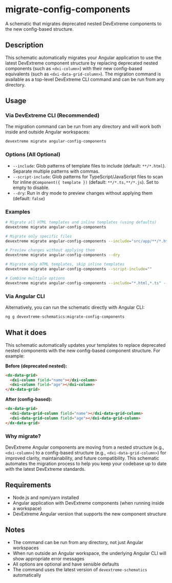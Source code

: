 # migrate-config-components

A schematic that migrates deprecated nested DevExtreme components to the new config-based structure.

## Description

This schematic automatically migrates your Angular application to use the latest DevExtreme component structure by replacing deprecated nested components (such as `<dxi-column>`) with their new config-based equivalents (such as `<dxi-data-grid-column>`). The migration command is available as a top-level DevExtreme CLI command and can be run from any directory.

## Usage

### Via DevExtreme CLI (Recommended)

The migration command can be run from any directory and will work both inside and outside Angular workspaces:

```bash
devextreme migrate angular-config-components
```

### Options (All Optional)

- `--include`: Glob patterns of template files to include (default: `**/*.html`). Separate multiple patterns with commas.
- `--script-include`: Glob patterns for TypeScript/JavaScript files to scan for inline `@Component({ template })` (default: `**/*.ts,**/*.js`). Set to empty to disable.
- `--dry`: Run in dry mode to preview changes without applying them (default: `false`)

### Examples

```bash
# Migrate all HTML templates and inline templates (using defaults)
devextreme migrate angular-config-components

# Migrate only specific files
devextreme migrate angular-config-components --include="src/app/**/*.html,src/shared/**/*.html"

# Preview changes without applying them
devextreme migrate angular-config-components --dry

# Migrate only HTML templates, skip inline templates
devextreme migrate angular-config-components --script-include=""

# Combine multiple options
devextreme migrate angular-config-components --include="*.html,*.ts" --dry
```

### Via Angular CLI

Alternatively, you can run the schematic directly with Angular CLI:

```bash
ng g devextreme-schematics:migrate-config-components
```

## What it does

This schematic automatically updates your templates to replace deprecated nested components with the new config-based component structure. For example:

**Before (deprecated nested):**
```html
<dx-data-grid>
  <dxi-column field="name"></dxi-column>
  <dxi-column field="age"></dxi-column>
</dx-data-grid>
```

**After (config-based):**
```html
<dx-data-grid>
  <dxi-data-grid-column field="name"></dxi-data-grid-column>
  <dxi-data-grid-column field="age"></dxi-data-grid-column>
</dx-data-grid>
```

### Why migrate?

DevExtreme Angular components are moving from a nested structure (e.g., `<dxi-column>`) to a config-based structure (e.g., `<dxi-data-grid-column>`) for improved clarity, maintainability, and future compatibility. This schematic automates the migration process to help you keep your codebase up to date with the latest DevExtreme standards.

## Requirements

- Node.js and npm/yarn installed
- Angular application with DevExtreme components (when running inside a workspace)
- DevExtreme Angular version that supports the new component structure

## Notes

- The command can be run from any directory, not just Angular workspaces
- When run outside an Angular workspace, the underlying Angular CLI will show appropriate error messages
- All options are optional and have sensible defaults
- The command uses the latest version of `devextreme-schematics` automatically
